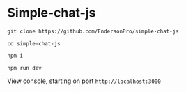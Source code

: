 # Simple-chat-js

`git clone https://github.com/EndersonPro/simple-chat-js`

`cd simple-chat-js`

`npm i`

`npm run dev`

View console, starting on port `http://localhost:3000`
